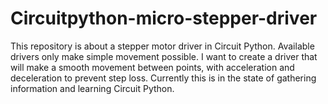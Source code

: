 # Circuitpython-micro-stepper-driver
This repository is about a stepper motor driver in Circuit Python. Available drivers only make simple movement possible. I want to create a driver that will make a smooth movement between points, with acceleration and deceleration to prevent step loss. Currently this is in the state of gathering information and learning Circuit Python.
